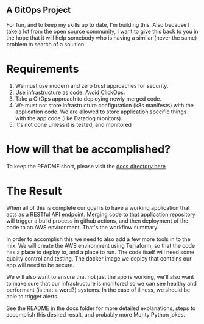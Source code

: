 ## A GitOps Project

For fun, and to keep my skills up to date, I'm building this. Also because I take a lot from the open source community, I want to give this back to you in the hope that it will help somebody who is having a similar (never the same) problem in search of a solution.

# Requirements
1. We must use modern and zero trust approaches for security.
1. Use infrastructure as code. Avoid ClickOps.
1. Take a GitOps approach to deploying newly merged code.
1. We must not store infrastructure configuration (k8s manifests) with the application code. We are allowed to store application specific things with the app code (like Datadog monitors)
1. It's not done unless it is tested, and monitored

# How will that be accomplished?

To keep the README short, please visit the [docs directory here](https://github.com/somelinuxguy/ping-infra/docs)

# The Result

When all of this is complete our goal is to have a working application that acts as a RESTful API endpoint. Merging code to that application repository will trigger a build process in github actions, and then deployment of the code to an AWS environment. That's the workflow summary.

In order to accomplish this we need to also add a few more tools in to the mix. We will create the AWS environment using Terraform, so that the code has a place to deploy to, and a place to run. The code itself will need some quality control and testing. The docker image we deploy that contains our app will need to be secure.

We will also want to ensure that not just the app is working, we'll also want to make sure that our infrastructure is monitored so we can see healthy and performant (is that a word?) systems. In the case of illness, we should be able to trigger alerts.

See the README in the docs folder for more detailed explanations, steps to accomplish this desired result, and probably more Monty Python jokes.